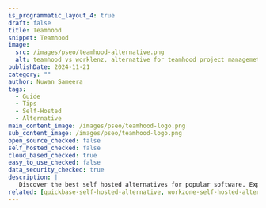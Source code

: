 ```yaml
---
is_programmatic_layout_4: true
draft: false
title: Teamhood
snippet: Teamhood
image:
  src: /images/pseo/teamhood-alternative.png
  alt: teamhood vs worklenz, alternative for teamhood project managemet tool, task management, resource management, productivity, self-hosted
publishDate: 2024-11-21
category: ""
author: Nuwan Sameera
tags:
  - Guide
  - Tips
  - Self-Hosted
  - Alternative
main_content_image: /images/pseo/teamhood-logo.png
sub_content_image: /images/pseo/teamhood-logo.png
open_source_checked: false
self_hosted_checked: false
cloud_based_checked: true
easy_to_use_checked: false
data_security_checked: true
description: |
   Discover the best self hosted alternatives for popular software. Explore our comprehensive guides and find the perfect solution for your needs today.
related: [quickbase-self-hosted-alternative, workzone-self-hosted-alternative, ganttpro-self-hosted-alternative, airtable-self-hosted-alternative]
---
```

